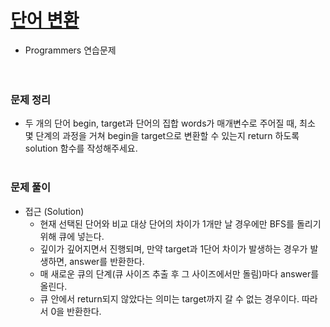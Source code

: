 # [단어 변환](https://programmers.co.kr/learn/courses/30/lessons/43163)
- Programmers 연습문제  
<br><br>

### 문제 정리
- 두 개의 단어 begin, target과 단어의 집합 words가 매개변수로 주어질 때, 최소 몇 단계의 과정을 거쳐 begin을 target으로 변환할 수 있는지 return 하도록 solution 함수를 작성해주세요. 
<br><br>

### 문제 풀이
- 접근 (Solution)
   - 현재 선택된 단어와 비교 대상 단어의 차이가 1개만 날 경우에만 BFS를 돌리기 위해 큐에 넣는다.
   - 깊이가 깊어지면서 진행되며, 만약 target과 1단어 차이가 발생하는 경우가 발생하면, answer를 반환한다.
   - 매 새로운 큐의 단계(큐 사이즈 추출 후 그 사이즈에서만 돌림)마다 answer를 올린다.
   - 큐 안에서 return되지 않았다는 의미는 target까지 갈 수 없는 경우이다. 따라서 0을 반환한다.
    
